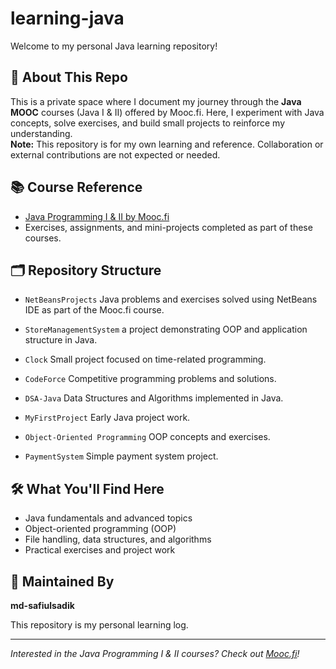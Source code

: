 # learning-java

Welcome to my personal Java learning repository!

## 🚀 About This Repo

This is a private space where I document my journey through the **Java MOOC** courses (Java I & II) offered by Mooc.fi. Here, I experiment with Java concepts, solve exercises, and build small projects to reinforce my understanding.  
**Note:** This repository is for my own learning and reference. Collaboration or external contributions are not expected or needed.

## 📚 Course Reference

- [Java Programming I & II by Mooc.fi](https://www.mooc.fi/en/)
- Exercises, assignments, and mini-projects completed as part of these courses.

## 🗂️ Repository Structure

- `NetBeansProjects` Java problems and exercises solved using NetBeans IDE as part of the Mooc.fi course.

- `StoreManagementSystem` a project demonstrating OOP and application structure in Java.
- `Clock`  Small project focused on time-related programming.
- `CodeForce`   Competitive programming problems and solutions.
- `DSA-Java`  Data Structures and Algorithms implemented in Java.
- `MyFirstProject`  Early Java project work.
- `Object-Oriented Programming`  OOP concepts and exercises.
- `PaymentSystem`   Simple payment system project.

## 🛠️ What You'll Find Here

- Java fundamentals and advanced topics
- Object-oriented programming (OOP)
- File handling, data structures, and algorithms
- Practical exercises and project work

## 👤 Maintained By

**md-safiulsadik**

This repository is my personal learning log.  

---

_Interested in the Java Programming I & II courses? Check out [Mooc.fi](https://www.mooc.fi/en/)!_
